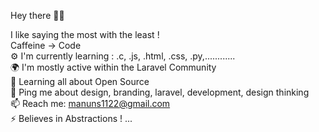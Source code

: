 Hey there 👋🏻


I like saying the most with the least !    
Caffeine → Code    
⚙️ I'm currently learning : .c, .js, .html, .css, .py,............   
🌍 I'm mostly active within the Laravel Community    
🌱 Learning all about Open Source    
💬 Ping me about design, branding, laravel, development, design thinking     
📫 Reach me: manuns1122@gmail.com  
⚡️ Believes in Abstractions !    ... 
